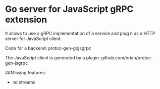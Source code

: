# Go server for JavaScript gRPC extension
It allows to use a gRPC implementation of a service and plug it as a HTTP server for JavaScript client.
 
Code for a backend:
protoc-gen-gojsgrpc

The JavaScript client is generated by a plugin:
github.com/orian/protoc-gen-jsgrpc

##Missing features:
 - no streams
